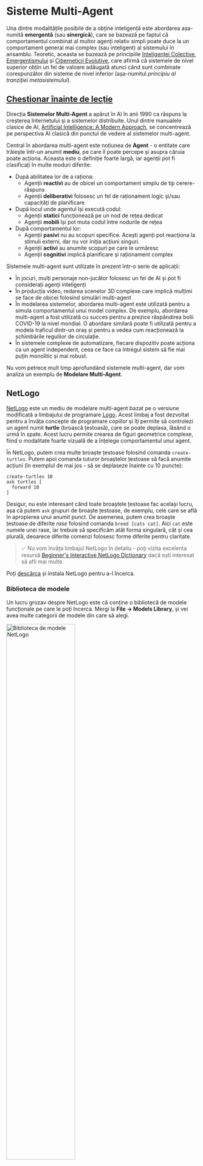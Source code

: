 <!--
CO_OP_TRANSLATOR_METADATA:
{
  "original_hash": "38a1185ae3d54b180378bbd71ae3ef16",
  "translation_date": "2025-09-23T14:13:10+00:00",
  "source_file": "lessons/6-Other/23-MultiagentSystems/README.md",
  "language_code": "ro"
}
-->
# Sisteme Multi-Agent

Una dintre modalitățile posibile de a obține inteligență este abordarea așa-numită **emergentă** (sau **sinergică**), care se bazează pe faptul că comportamentul combinat al multor agenți relativ simpli poate duce la un comportament general mai complex (sau inteligent) al sistemului în ansamblu. Teoretic, aceasta se bazează pe principiile [Inteligenței Colective](https://en.wikipedia.org/wiki/Collective_intelligence), [Emergentismului](https://en.wikipedia.org/wiki/Global_brain) și [Ciberneticii Evolutive](https://en.wikipedia.org/wiki/Global_brain), care afirmă că sistemele de nivel superior obțin un fel de valoare adăugată atunci când sunt combinate corespunzător din sisteme de nivel inferior (așa-numitul *principiu al tranziției metasistemului*).

## [Chestionar înainte de lecție](https://ff-quizzes.netlify.app/en/ai/quiz/45)

Direcția **Sistemelor Multi-Agent** a apărut în AI în anii 1990 ca răspuns la creșterea Internetului și a sistemelor distribuite. Unul dintre manualele clasice de AI, [Artificial Intelligence: A Modern Approach](https://en.wikipedia.org/wiki/Artificial_Intelligence:_A_Modern_Approach), se concentrează pe perspectiva AI clasică din punctul de vedere al sistemelor multi-agent.

Central în abordarea multi-agent este noțiunea de **Agent** - o entitate care trăiește într-un anumit **mediu**, pe care îl poate percepe și asupra căruia poate acționa. Aceasta este o definiție foarte largă, iar agenții pot fi clasificați în multe moduri diferite:

* După abilitatea lor de a raționa:
   - Agenții **reactivi** au de obicei un comportament simplu de tip cerere-răspuns
   - Agenții **deliberativi** folosesc un fel de raționament logic și/sau capacități de planificare
* După locul unde agentul își execută codul:
   - Agenții **statici** funcționează pe un nod de rețea dedicat
   - Agenții **mobili** își pot muta codul între nodurile de rețea
* După comportamentul lor:
   - Agenții **pasivi** nu au scopuri specifice. Acești agenți pot reacționa la stimuli externi, dar nu vor iniția acțiuni singuri.
   - Agenții **activi** au anumite scopuri pe care le urmăresc
   - Agenții **cognitivi** implică planificare și raționament complex

Sistemele multi-agent sunt utilizate în prezent într-o serie de aplicații:

* În jocuri, mulți personaje non-jucător folosesc un fel de AI și pot fi considerați agenți inteligenți
* În producția video, redarea scenelor 3D complexe care implică mulțimi se face de obicei folosind simulări multi-agent
* În modelarea sistemelor, abordarea multi-agent este utilizată pentru a simula comportamentul unui model complex. De exemplu, abordarea multi-agent a fost utilizată cu succes pentru a prezice răspândirea bolii COVID-19 la nivel mondial. O abordare similară poate fi utilizată pentru a modela traficul dintr-un oraș și pentru a vedea cum reacționează la schimbările regulilor de circulație.
* În sistemele complexe de automatizare, fiecare dispozitiv poate acționa ca un agent independent, ceea ce face ca întregul sistem să fie mai puțin monolitic și mai robust.

Nu vom petrece mult timp aprofundând sistemele multi-agent, dar vom analiza un exemplu de **Modelare Multi-Agent**.

## NetLogo

[NetLogo](https://ccl.northwestern.edu/netlogo/) este un mediu de modelare multi-agent bazat pe o versiune modificată a limbajului de programare [Logo](https://en.wikipedia.org/wiki/Logo_(programming_language)). Acest limbaj a fost dezvoltat pentru a învăța concepte de programare copiilor și îți permite să controlezi un agent numit **turtle** (broască țestoasă), care se poate deplasa, lăsând o urmă în spate. Acest lucru permite crearea de figuri geometrice complexe, fiind o modalitate foarte vizuală de a înțelege comportamentul unui agent.

În NetLogo, putem crea multe broaște țestoase folosind comanda `create-turtles`. Putem apoi comanda tuturor broaștelor țestoase să facă anumite acțiuni (în exemplul de mai jos - să se deplaseze înainte cu 10 puncte):

```
create-turtles 10
ask turtles [
  forward 10
]
```

Desigur, nu este interesant când toate broaștele țestoase fac același lucru, așa că putem `ask` grupuri de broaște țestoase, de exemplu, cele care se află în apropierea unui anumit punct. De asemenea, putem crea broaște țestoase de diferite *rase* folosind comanda `breed [cats cat]`. Aici `cat` este numele unei rase, iar trebuie să specificăm atât forma singulară, cât și cea plurală, deoarece diferite comenzi folosesc forme diferite pentru claritate.

> ✅ Nu vom învăța limbajul NetLogo în detaliu - poți vizita excelenta resursă [Beginner's Interactive NetLogo Dictionary](https://ccl.northwestern.edu/netlogo/bind/) dacă ești interesat să afli mai multe.

Poți [descărca](https://ccl.northwestern.edu/netlogo/download.shtml) și instala NetLogo pentru a-l încerca.

### Biblioteca de modele

Un lucru grozav despre NetLogo este că conține o bibliotecă de modele funcționale pe care le poți încerca. Mergi la **File &rightarrow; Models Library**, și vei avea multe categorii de modele din care să alegi.

<img alt="Biblioteca de modele NetLogo" src="images/NetLogo-ModelLib.png" width="60%"/>

> O captură de ecran a bibliotecii de modele de Dmitry Soshnikov

Poți deschide unul dintre modele, de exemplu **Biology &rightarrow; Flocking**.

### Principii de bază

După ce deschizi modelul, vei fi dus la ecranul principal NetLogo. Iată un model exemplu care descrie populația de lupi și oi, având resurse finite (iarbă).

![Ecranul principal NetLogo](../../../../../translated_images/NetLogo-Main.32653711ec1a01b3cab22ec0b148e64193d0b979b055285bef329d5e3d6958c5.ro.png)

> Captură de ecran de Dmitry Soshnikov

Pe acest ecran, poți vedea:

* Secțiunea **Interface**, care conține:
  - Câmpul principal, unde trăiesc toți agenții
  - Diferite controale: butoane, glisoare etc.
  - Grafice pe care le poți folosi pentru a afișa parametrii simulării
* Fila **Code**, care conține editorul unde poți scrie programul NetLogo

În cele mai multe cazuri, interfața va avea un buton **Setup**, care inițializează starea simulării, și un buton **Go**, care începe execuția. Acestea sunt gestionate de manipulatoare corespunzătoare în cod, care arată astfel:

```
to go [
...
]
```

Lumea NetLogo constă din următoarele obiecte:

* **Agenți** (broaște țestoase) care se pot deplasa pe câmp și pot face ceva. Comanzi agenții folosind sintaxa `ask turtles [...]`, iar codul din paranteze este executat de toți agenții în *modul broască țestoasă*.
* **Patch-uri** sunt zone pătrate ale câmpului, pe care trăiesc agenții. Poți face referire la toți agenții de pe același patch sau poți schimba culorile patch-urilor și alte proprietăți. De asemenea, poți `ask patches` să facă ceva.
* **Observer** este un agent unic care controlează lumea. Toate manipulatoarele de butoane sunt executate în *modul observator*.

> ✅ Frumusețea unui mediu multi-agent constă în faptul că codul care rulează în modul broască țestoasă sau în modul patch este executat simultan de toți agenții în paralel. Astfel, scriind puțin cod și programând comportamentul unui agent individual, poți crea un comportament complex al sistemului de simulare în ansamblu.

### Flocking

Ca exemplu de comportament multi-agent, să analizăm **[Flocking](https://en.wikipedia.org/wiki/Flocking_(behavior))**. Flocking este un model complex foarte asemănător cu modul în care zboară stolurile de păsări. Privindu-le zburând, ai putea crede că urmează un fel de algoritm colectiv sau că posedă o formă de *inteligență colectivă*. Totuși, acest comportament complex apare atunci când fiecare agent individual (în acest caz, o *pasăre*) observă doar alți agenți pe o distanță scurtă și urmează trei reguli simple:

* **Aliniere** - se îndreaptă spre direcția medie a agenților vecini
* **Coeziune** - încearcă să se îndrepte spre poziția medie a vecinilor (*atracție pe termen lung*)
* **Separare** - când se apropie prea mult de alte păsări, încearcă să se îndepărteze (*repulsie pe termen scurt*)

Poți rula exemplul de flocking și observa comportamentul. De asemenea, poți ajusta parametrii, cum ar fi *gradul de separare* sau *distanța de vizualizare*, care definește cât de departe poate vedea fiecare pasăre. Observă că dacă reduci distanța de vizualizare la 0, toate păsările devin oarbe și flocking-ul se oprește. Dacă reduci separarea la 0, toate păsările se adună într-o linie dreaptă.

> ✅ Comută la fila **Code** și vezi unde sunt implementate cele trei reguli de flocking (aliniere, coeziune și separare) în cod. Observă cum facem referire doar la acei agenți care sunt în câmpul vizual.

### Alte modele de explorat

Există câteva modele interesante pe care le poți experimenta:

* **Art &rightarrow; Fireworks** arată cum un foc de artificii poate fi considerat un comportament colectiv al fluxurilor individuale de foc
* **Social Science &rightarrow; Traffic Basic** și **Social Science &rightarrow; Traffic Grid** arată modelul traficului urban în 1D și grilă 2D, cu sau fără semafoare. Fiecare mașină din simulare urmează următoarele reguli:
   - Dacă spațiul din față este gol - accelerează (până la o anumită viteză maximă)
   - Dacă vede un obstacol în față - frânează (și poți ajusta cât de departe poate vedea șoferul)
* **Social Science &rightarrow; Party** arată cum oamenii se grupează în timpul unei petreceri cocktail. Poți găsi combinația de parametri care duce la cea mai rapidă creștere a fericirii grupului.

După cum poți vedea din aceste exemple, simulările multi-agent pot fi o modalitate foarte utilă de a înțelege comportamentul unui sistem complex format din indivizi care urmează aceeași logică sau una similară. De asemenea, poate fi utilizat pentru a controla agenți virtuali, cum ar fi [NPC-uri](https://en.wikipedia.org/wiki/NPC) în jocuri pe calculator sau agenți în lumi animate 3D.

## Agenți Deliberativi

Agenții descriși mai sus sunt foarte simpli, reacționând la schimbările din mediu folosind un fel de algoritm. Astfel, ei sunt **agenți reactivi**. Totuși, uneori agenții pot raționa și planifica acțiunile lor, caz în care sunt numiți **deliberativi**.

Un exemplu tipic ar fi un agent personal care primește o instrucțiune de la un om pentru a rezerva un tur de vacanță. Să presupunem că există mulți agenți care trăiesc pe internet și care îl pot ajuta. Acesta ar trebui să contacteze alți agenți pentru a vedea ce zboruri sunt disponibile, care sunt prețurile hotelurilor pentru diferite date și să încerce să negocieze cel mai bun preț. Când planul de vacanță este complet și confirmat de proprietar, poate continua cu rezervarea.

Pentru a face acest lucru, agenții trebuie să **comunice**. Pentru o comunicare de succes, ei au nevoie de:

* Unele **limbaje standard pentru schimbul de cunoștințe**, cum ar fi [Knowledge Interchange Format](https://en.wikipedia.org/wiki/Knowledge_Interchange_Format) (KIF) și [Knowledge Query and Manipulation Language](https://en.wikipedia.org/wiki/Knowledge_Query_and_Manipulation_Language) (KQML). Aceste limbaje sunt proiectate pe baza [teoriei actului de vorbire](https://en.wikipedia.org/wiki/Speech_act).
* Aceste limbaje ar trebui să includă și **protocoale pentru negocieri**, bazate pe diferite **tipuri de licitații**.
* O **ontologie comună** de utilizat, astfel încât să se refere la aceleași concepte cunoscând semantica lor
* O modalitate de a **descoperi** ce pot face diferiți agenți, bazată tot pe un fel de ontologie

Agenții deliberativi sunt mult mai complexi decât cei reactivi, deoarece nu doar reacționează la schimbările din mediu, ci trebuie să fie capabili să *inițieze* acțiuni. Una dintre arhitecturile propuse pentru agenții deliberativi este așa-numitul agent Credință-Dorință-Intenție (BDI):

* **Credințele** formează un set de cunoștințe despre mediul agentului. Acestea pot fi structurate ca o bază de cunoștințe sau un set de reguli pe care agentul le poate aplica unei situații specifice din mediu.
* **Dorințele** definesc ceea ce agentul dorește să facă, adică scopurile sale. De exemplu, scopul agentului asistent personal de mai sus este să rezerve un tur, iar scopul unui agent hotelier este să maximizeze profitul.
* **Intențiile** sunt acțiuni specifice pe care un agent le planifică pentru a-și atinge scopurile. Acțiunile schimbă de obicei mediul și determină comunicarea cu alți agenți.

Există câteva platforme disponibile pentru construirea sistemelor multi-agent, cum ar fi [JADE](https://jade.tilab.com/). [Acest articol](https://arxiv.org/ftp/arxiv/papers/2007/2007.08961.pdf) conține o revizuire a platformelor multi-agent, împreună cu o scurtă istorie a sistemelor multi-agent și diferitele lor scenarii de utilizare.

## Concluzie

Sistemele Multi-Agent pot lua forme foarte diferite și pot fi utilizate în multe aplicații diferite. 
Toate tind să se concentreze pe comportamentul mai simplu al unui agent individual și să obțină un comportament mai complex al sistemului general datorită **efectului sinergic**.

## 🚀 Provocare

Aplică această lecție în lumea reală și încearcă să conceptualizezi un sistem multi-agent care poate rezolva o problemă. Ce ar trebui să facă, de exemplu, un sistem multi-agent pentru a optimiza ruta unui autobuz școlar? Cum ar putea funcționa într-o brutărie?

## [Chestionar după lecție](https://ff-quizzes.netlify.app/en/ai/quiz/46)

## Revizuire & Studiu Individual

Revizuiește utilizarea acestui tip de sistem în industrie. Alege un domeniu, cum ar fi producția sau industria jocurilor video, și descoperă cum sistemele multi-agent pot fi utilizate pentru a rezolva probleme unice.

## [Temă NetLogo](assignment.md)

---

